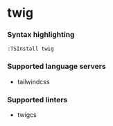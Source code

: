 # twig

### Syntax highlighting

```vim
:TSInstall twig
```

### Supported language servers

- tailwindcss

### Supported linters

- twigcs
